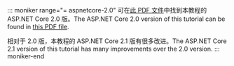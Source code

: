 ::: moniker range="= aspnetcore-2.0"
<span data-ttu-id="f1d6e-101">可在[此 PDF 文件](https://github.com/aspnet/Docs/tree/master/aspnetcore/data/ef-rp/intro/PDF-6-18-18.pdf)中找到本教程的 ASP.NET Core 2.0 版。</span><span class="sxs-lookup"><span data-stu-id="f1d6e-101">The ASP.NET Core 2.0 version of this tutorial can be found in [this PDF file](https://github.com/aspnet/Docs/tree/master/aspnetcore/data/ef-rp/intro/PDF-6-18-18.pdf).</span></span>

<span data-ttu-id="f1d6e-102">相对于 2.0 版，本教程的 ASP.NET Core 2.1 版有很多改进。</span><span class="sxs-lookup"><span data-stu-id="f1d6e-102">The ASP.NET Core 2.1 version of this tutorial has many improvements over the 2.0 version.</span></span>
::: moniker-end